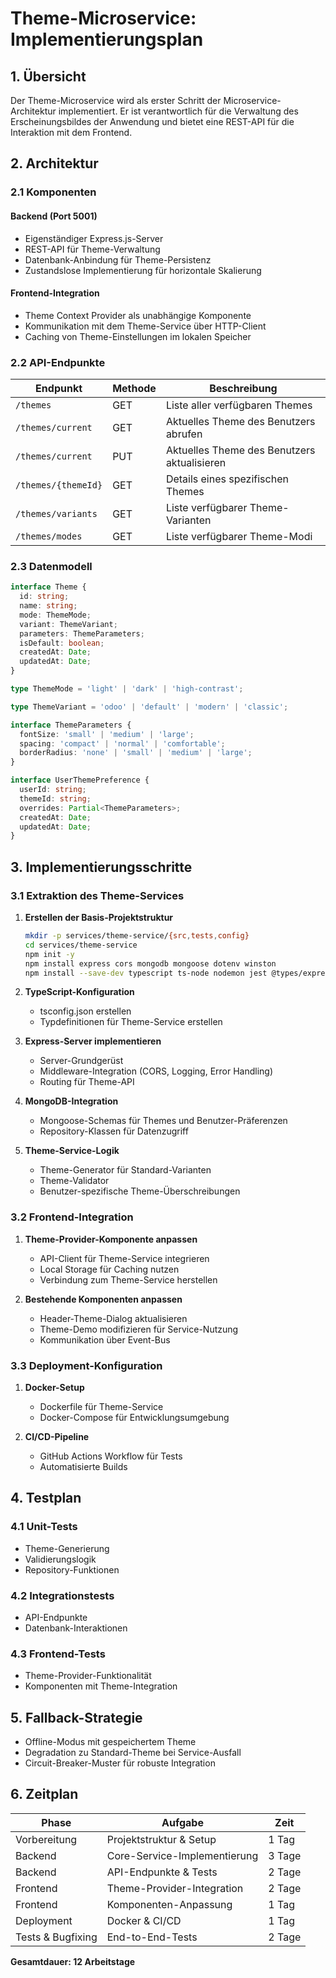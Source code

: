 # Theme-Microservice: Implementierungsplan

## 1. Übersicht

Der Theme-Microservice wird als erster Schritt der Microservice-Architektur implementiert. Er ist verantwortlich für die Verwaltung des Erscheinungsbildes der Anwendung und bietet eine REST-API für die Interaktion mit dem Frontend.

## 2. Architektur

### 2.1 Komponenten

#### Backend (Port 5001)
- Eigenständiger Express.js-Server
- REST-API für Theme-Verwaltung
- Datenbank-Anbindung für Theme-Persistenz
- Zustandslose Implementierung für horizontale Skalierung

#### Frontend-Integration
- Theme Context Provider als unabhängige Komponente
- Kommunikation mit dem Theme-Service über HTTP-Client
- Caching von Theme-Einstellungen im lokalen Speicher

### 2.2 API-Endpunkte

| Endpunkt | Methode | Beschreibung |
|----------|---------|-------------|
| `/themes` | GET | Liste aller verfügbaren Themes |
| `/themes/current` | GET | Aktuelles Theme des Benutzers abrufen |
| `/themes/current` | PUT | Aktuelles Theme des Benutzers aktualisieren |
| `/themes/{themeId}` | GET | Details eines spezifischen Themes |
| `/themes/variants` | GET | Liste verfügbarer Theme-Varianten |
| `/themes/modes` | GET | Liste verfügbarer Theme-Modi |

### 2.3 Datenmodell

```typescript
interface Theme {
  id: string;
  name: string;
  mode: ThemeMode;
  variant: ThemeVariant;
  parameters: ThemeParameters;
  isDefault: boolean;
  createdAt: Date;
  updatedAt: Date;
}

type ThemeMode = 'light' | 'dark' | 'high-contrast';

type ThemeVariant = 'odoo' | 'default' | 'modern' | 'classic';

interface ThemeParameters {
  fontSize: 'small' | 'medium' | 'large';
  spacing: 'compact' | 'normal' | 'comfortable';
  borderRadius: 'none' | 'small' | 'medium' | 'large';
}

interface UserThemePreference {
  userId: string;
  themeId: string;
  overrides: Partial<ThemeParameters>;
  createdAt: Date;
  updatedAt: Date;
}
```

## 3. Implementierungsschritte

### 3.1 Extraktion des Theme-Services

1. **Erstellen der Basis-Projektstruktur**
   ```bash
   mkdir -p services/theme-service/{src,tests,config}
   cd services/theme-service
   npm init -y
   npm install express cors mongodb mongoose dotenv winston
   npm install --save-dev typescript ts-node nodemon jest @types/express @types/jest
   ```

2. **TypeScript-Konfiguration**
   - tsconfig.json erstellen
   - Typdefinitionen für Theme-Service erstellen

3. **Express-Server implementieren**
   - Server-Grundgerüst
   - Middleware-Integration (CORS, Logging, Error Handling)
   - Routing für Theme-API

4. **MongoDB-Integration**
   - Mongoose-Schemas für Themes und Benutzer-Präferenzen
   - Repository-Klassen für Datenzugriff

5. **Theme-Service-Logik**
   - Theme-Generator für Standard-Varianten
   - Theme-Validator
   - Benutzer-spezifische Theme-Überschreibungen

### 3.2 Frontend-Integration

1. **Theme-Provider-Komponente anpassen**
   - API-Client für Theme-Service integrieren
   - Local Storage für Caching nutzen
   - Verbindung zum Theme-Service herstellen

2. **Bestehende Komponenten anpassen**
   - Header-Theme-Dialog aktualisieren
   - Theme-Demo modifizieren für Service-Nutzung
   - Kommunikation über Event-Bus

### 3.3 Deployment-Konfiguration

1. **Docker-Setup**
   - Dockerfile für Theme-Service
   - Docker-Compose für Entwicklungsumgebung

2. **CI/CD-Pipeline**
   - GitHub Actions Workflow für Tests
   - Automatisierte Builds

## 4. Testplan

### 4.1 Unit-Tests
- Theme-Generierung
- Validierungslogik
- Repository-Funktionen

### 4.2 Integrationstests
- API-Endpunkte
- Datenbank-Interaktionen

### 4.3 Frontend-Tests
- Theme-Provider-Funktionalität
- Komponenten mit Theme-Integration

## 5. Fallback-Strategie

- Offline-Modus mit gespeichertem Theme
- Degradation zu Standard-Theme bei Service-Ausfall
- Circuit-Breaker-Muster für robuste Integration

## 6. Zeitplan

| Phase | Aufgabe | Zeit |
|-------|---------|------|
| Vorbereitung | Projektstruktur & Setup | 1 Tag |
| Backend | Core-Service-Implementierung | 3 Tage |
| Backend | API-Endpunkte & Tests | 2 Tage |
| Frontend | Theme-Provider-Integration | 2 Tage |
| Frontend | Komponenten-Anpassung | 1 Tag |
| Deployment | Docker & CI/CD | 1 Tag |
| Tests & Bugfixing | End-to-End-Tests | 2 Tage |

**Gesamtdauer: 12 Arbeitstage** 